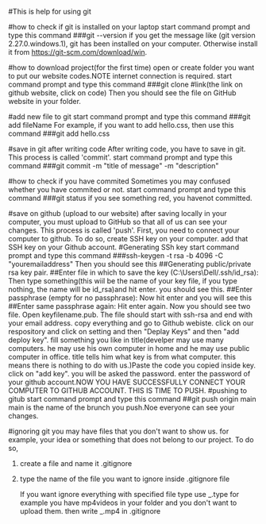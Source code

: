 #This is help for using git

#how to check if git is installed on your laptop
start command prompt and type this command
###git --version
if you get the message like (git version 2.27.0.windows.1), git has been installed on your computer.
Otherwise install it from https://git-scm.com/download/win.

#how to download project(for the first time)
open or create folder you want to put our website codes.NOTE internet connection is required.
start command prompt and type this command
###git clone #link(the link on github website, click on code)
Then you should see the file on GitHub website in your folder.

#add new file to git
start command prompt and type this command
###git add fileName
For example, if you want to add hello.css, then use this command
###git add hello.css

#save in git after writing code
After writing code, you have to save in git.
This process is called 'commit'.
start command prompt and type this command
###git commit -m "title of message" -m "description"

#how to check if you have commited
Sometimes you may confused whether you have commited or not.
start command prompt and type this command
###git status
if you see something red, you havenot committed.

#save on github (upload to our website)
after saving locally in your computer, you must upload to GitHub so that all of us can see your changes.
This process is called 'push'.
First, you need to connect your computer to github. To do so, create SSH key on your computer. add that SSH key on your Github account.
#Generating SSh key
start command prompt and type this command
###ssh-keygen -t rsa -b 4096 -C "youremailaddress"
Then you should see this
##Generating public/private rsa key pair.
##Enter file in which to save the key (C:\Users\Dell/.ssh/id_rsa):
Then type something(this wiil be the name of your key file, if you type nothing, the name will be id_rsa)and hit enter. you should see this.
##Enter passphrase (empty for no passphrase):
Now hit enter and you will see this
##Enter same passphrase again:
Hit enter again. Now you should see two file. Open keyfilename.pub. The file should start with ssh-rsa and end with your email address. copy everything and go to Github webiste. click on our respository and click on setting and then "Deplay Keys" and then "add deploy key". fill something you like in title(develper may use many computers. he may use his own computer in home and he may use public computer in office. title tells him what key is from what computer. this means there is nothing to do with us.)Paste the code you copied inside key. click on "add key". you will be asked the password. enter the password of your github account.NOW YOU HAVE SUCCESSFULLY CONNECT YOUR COMPUTER TO GITHUB ACCOUNT. THIS IS TIME TO PUSH.
#pushing to gitub
start command prompt and type this command
##git push origin main
main is the name of the brunch you push.Noe everyone can see your changes.

#ignoring git
you may have files that you don't want to show us. for example, your idea or something that does not belong to our project. To do so,

1. create a file and name it .gitignore
2. type the name of the file you want to ignore inside .gitignore file

   If you want ignore everything with specified file type use _.type
   for example you have mp4videos in your folder and you don't want to upload them. then write _.mp4 in .gitignore
